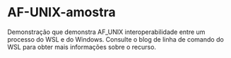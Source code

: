 # <a name="af-unix-sample"></a>AF-UNIX-amostra

Demonstração que demonstra AF_UNIX interoperabilidade entre um processo do WSL e do Windows. Consulte o blog de linha de comando do WSL para obter mais informações sobre o recurso.
